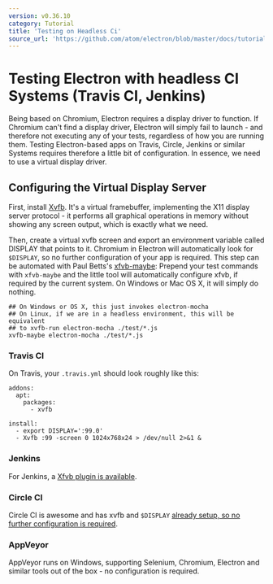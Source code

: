 ```yaml
---
version: v0.36.10
category: Tutorial
title: 'Testing on Headless Ci'
source_url: 'https://github.com/atom/electron/blob/master/docs/tutorial/testing-on-headless-ci.md'
---
```


# Testing Electron with headless CI Systems (Travis CI, Jenkins)

Being based on Chromium, Electron requires a display driver to function.
If Chromium can't find a display driver, Electron will simply fail to launch -
and therefore not executing any of your tests, regardless of how you are running
them. Testing Electron-based apps on Travis, Circle, Jenkins or similar Systems
requires therefore a little bit of configuration. In essence, we need to use
a virtual display driver.

## Configuring the Virtual Display Server

First, install [Xvfb](https://en.wikipedia.org/wiki/Xvfb).
It's a virtual framebuffer, implementing the X11 display server protocol -
it performs all graphical operations in memory without showing any screen output,
which is exactly what we need.

Then, create a virtual xvfb screen and export an environment variable
called DISPLAY that points to it. Chromium in Electron will automatically look
for `$DISPLAY`, so no further configuration of your app is required.
This step can be automated with Paul Betts's
[xfvb-maybe](https://github.com/paulcbetts/xvfb-maybe): Prepend your test
commands with `xfvb-maybe` and the little tool will automatically configure
xfvb, if required by the current system. On Windows or Mac OS X, it will simply
do nothing.

```
## On Windows or OS X, this just invokes electron-mocha
## On Linux, if we are in a headless environment, this will be equivalent
## to xvfb-run electron-mocha ./test/*.js
xvfb-maybe electron-mocha ./test/*.js
```

### Travis CI

On Travis, your `.travis.yml` should look roughly like this:

```
addons:
  apt:
    packages:
      - xvfb

install:
  - export DISPLAY=':99.0'
  - Xvfb :99 -screen 0 1024x768x24 > /dev/null 2>&1 &
```

### Jenkins

For Jenkins, a [Xfvb plugin is available](https://wiki.jenkins-ci.org/display/JENKINS/Xvfb+Plugin).

### Circle CI

Circle CI is awesome and has xvfb and `$DISPLAY`
[already setup, so no further configuration is required](https://circleci.com/docs/environment#browsers).

### AppVeyor

AppVeyor runs on Windows, supporting Selenium, Chromium, Electron and similar
tools out of the box - no configuration is required.
